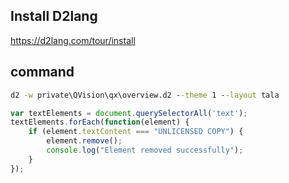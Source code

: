 

## Install D2lang

https://d2lang.com/tour/install


## command

```cmd
d2 -w private\QVision\qx\overview.d2 --theme 1 --layout tala
```



```js
var textElements = document.querySelectorAll('text');
textElements.forEach(function(element) {
    if (element.textContent === "UNLICENSED COPY") {
        element.remove();
        console.log("Element removed successfully");
    }
});
```